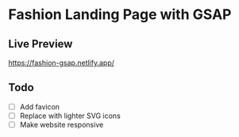 # Fashion Landing Page with GSAP

## Live Preview

https://fashion-gsap.netlify.app/

## Todo

- [ ] Add favicon
- [ ] Replace with lighter SVG icons
- [ ] Make website responsive
